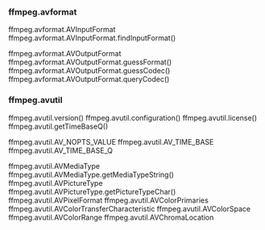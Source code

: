 

### ffmpeg.avformat

  ffmpeg.avformat.AVInputFormat
  ffmpeg.avformat.AVInputFormat.findInputFormat()

  ffmpeg.avformat.AVOutputFormat
  ffmpeg.avformat.AVOutputFormat.guessFormat()
  ffmpeg.avformat.AVOutputFormat.guessCodec()
  ffmpeg.avformat.AVOutputFormat.queryCodec()

### ffmpeg.avutil

  ffmpeg.avutil.version()
  ffmpeg.avutil.configuration()
  ffmpeg.avutil.license()
  ffmpeg.avutil.getTimeBaseQ()

  ffmpeg.avutil.AV_NOPTS_VALUE
  ffmpeg.avutil.AV_TIME_BASE
  ffmpeg.avutil.AV_TIME_BASE_Q

  ffmpeg.avutil.AVMediaType
  ffmpeg.avutil.AVMediaType.getMediaTypeString()
  ffmpeg.avutil.AVPictureType
  ffmpeg.avutil.AVPictureType.getPictureTypeChar()
  ffmpeg.avutil.AVPixelFormat
  ffmpeg.avutil.AVColorPrimaries
  ffmpeg.avutil.AVColorTransferCharacteristic
  ffmpeg.avutil.AVColorSpace
  ffmpeg.avutil.AVColorRange
  ffmpeg.avutil.AVChromaLocation
